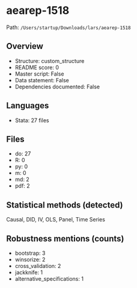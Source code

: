# aearep-1518

Path: `/Users/startup/Downloads/lars/aearep-1518`

## Overview
- Structure: custom_structure
- README score: 0
- Master script: False
- Data statement: False
- Dependencies documented: False

## Languages
- Stata: 27 files

## Files
- do: 27
- R: 0
- py: 0
- m: 0
- md: 2
- pdf: 2

## Statistical methods (detected)
Causal, DID, IV, OLS, Panel, Time Series

## Robustness mentions (counts)
- bootstrap: 3
- winsorize: 2
- cross_validation: 2
- jackknife: 1
- alternative_specifications: 1